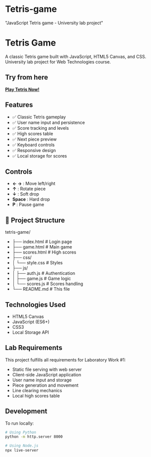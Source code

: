 # Tetris-game
"JavaScript Tetris game - University lab project"
#  Tetris Game

A classic Tetris game built with JavaScript, HTML5 Canvas, and CSS. University lab project for Web Technologies course.

## Try from here

[**Play Tetris Now!**](https://saicooo.github.io/Tetris-game)

##  Features

- ✅ Classic Tetris gameplay
- ✅ User name input and persistence
- ✅ Score tracking and levels
- ✅ High scores table
- ✅ Next piece preview
- ✅ Keyboard controls
- ✅ Responsive design
- ✅ Local storage for scores

##  Controls

- **← →** : Move left/right
- **↑** : Rotate piece
- **↓** : Soft drop
- **Space** : Hard drop
- **P** : Pause game

## 📁 Project Structure
tetris-game/
- ├── index.html # Login page
- ├── game.html # Main game
- ├── scores.html # High scores
- ├── css/
- │ └── style.css # Styles
- ├── js/
- │ ├── auth.js # Authentication
- │ ├── game.js # Game logic
- │ └── scores.js # Scores handling
- └── README.md # This file


##  Technologies Used

- HTML5 Canvas
- JavaScript (ES6+)
- CSS3
- Local Storage API

##  Lab Requirements

This project fulfills all requirements for Laboratory Work #1:
- Static file serving with web server
- Client-side JavaScript application
- User name input and storage
- Piece generation and movement
- Line clearing mechanics
- Local high scores table

## Development

To run locally:
```bash
# Using Python
python -m http.server 8000

# Using Node.js
npx live-server

